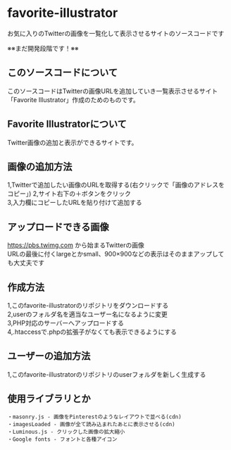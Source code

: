# favorite-illustrator
お気に入りのTwitterの画像を一覧化して表示させるサイトのソースコードです

※※まだ開発段階です！※※

## このソースコードについて
このソースコードはTwitterの画像URLを追加していき一覧表示させるサイト「Favorite Illustrator」作成のためのものです。

## Favorite Illustratorについて
Twitter画像の追加と表示ができるサイトです。
## 画像の追加方法
1,Twitterで追加したい画像のURLを取得する(右クリックで「画像のアドレスをコピー」)
2,サイト右下の＋ボタンをクリック  
3,入力欄にコピーしたURLを貼り付けて追加する
## アップロードできる画像
https://pbs.twimg.com から始まるTwitterの画像  
URLの最後に付くlargeとかsmall、900×900などの表示はそのままアップしても大丈夫です

## 作成方法
1,このfavorite-illustratorのリポジトリをダウンロードする  
2,userのフォルダ名を適当なユーザー名になるように変更  
3,PHP対応のサーバーへアップロードする  
4,.htaccessで.phpの拡張子がなくても表示できるようにする

## ユーザーの追加方法
1,このfavorite-illustratorのリポジトリのuserフォルダを新しく生成する

## 使用ライブラリとか
```
・masonry.js - 画像をPinterestのようなレイアウトで並べる(cdn)
・imagesLoaded - 画像が全て読み込まれたあとに表示させる(cdn)
・Luminous.js - クリックした画像の拡大縮小
・Google fonts - フォントと各種アイコン
```
